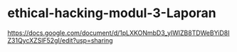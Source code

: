 # ethical-hacking-modul-3-Laporan
https://docs.google.com/document/d/1pLXKONmbD3_yIWlZB8TDWeBYiD8IZ31QycXZSlF52gI/edit?usp=sharing
